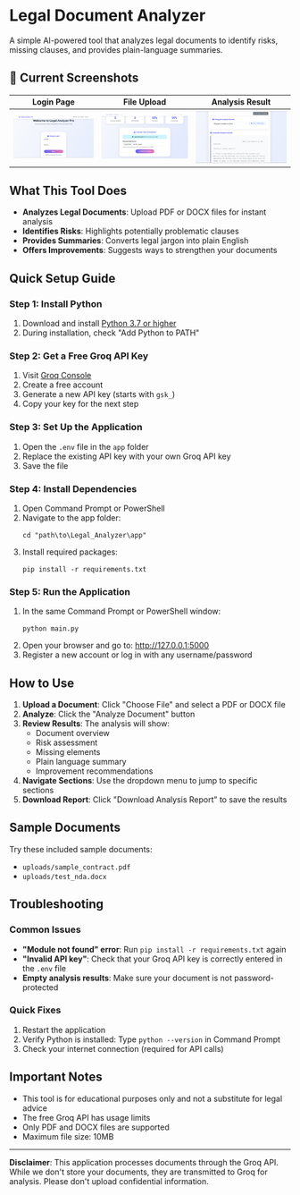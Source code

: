 # Legal Document Analyzer

A simple AI-powered tool that analyzes legal documents to identify risks, missing clauses, and provides plain-language summaries.

## 📸 Current Screenshots

| Login Page | File Upload | Analysis Result |
|------------|-------------|-----------------|
| ![Login](app/screenshots/login%20page.png) | ![Upload](app/screenshots/file%20upload.png) | ![Analysis](app/screenshots/analysis%20result.png) |

## What This Tool Does

- **Analyzes Legal Documents**: Upload PDF or DOCX files for instant analysis
- **Identifies Risks**: Highlights potentially problematic clauses
- **Provides Summaries**: Converts legal jargon into plain English
- **Offers Improvements**: Suggests ways to strengthen your documents

## Quick Setup Guide

### Step 1: Install Python

1. Download and install [Python 3.7 or higher](https://www.python.org/downloads/)
2. During installation, check "Add Python to PATH"

### Step 2: Get a Free Groq API Key

1. Visit [Groq Console](https://console.groq.com/keys)
2. Create a free account
3. Generate a new API key (starts with `gsk_`)
4. Copy your key for the next step

### Step 3: Set Up the Application

1. Open the `.env` file in the `app` folder
2. Replace the existing API key with your own Groq API key
3. Save the file

### Step 4: Install Dependencies

1. Open Command Prompt or PowerShell
2. Navigate to the app folder:
   ```
   cd "path\to\Legal_Analyzer\app"
   ```
3. Install required packages:
   ```
   pip install -r requirements.txt
   ```

### Step 5: Run the Application

1. In the same Command Prompt or PowerShell window:
   ```
   python main.py
   ```
2. Open your browser and go to: http://127.0.0.1:5000
3. Register a new account or log in with any username/password

## How to Use

1. **Upload a Document**: Click "Choose File" and select a PDF or DOCX file
2. **Analyze**: Click the "Analyze Document" button
3. **Review Results**: The analysis will show:
   - Document overview
   - Risk assessment
   - Missing elements
   - Plain language summary
   - Improvement recommendations
4. **Navigate Sections**: Use the dropdown menu to jump to specific sections
5. **Download Report**: Click "Download Analysis Report" to save the results

## Sample Documents

Try these included sample documents:
- `uploads/sample_contract.pdf`
- `uploads/test_nda.docx`

## Troubleshooting

### Common Issues

- **"Module not found" error**: Run `pip install -r requirements.txt` again
- **"Invalid API key"**: Check that your Groq API key is correctly entered in the `.env` file
- **Empty analysis results**: Make sure your document is not password-protected

### Quick Fixes

1. Restart the application
2. Verify Python is installed: Type `python --version` in Command Prompt
3. Check your internet connection (required for API calls)

## Important Notes

- This tool is for educational purposes only and not a substitute for legal advice
- The free Groq API has usage limits
- Only PDF and DOCX files are supported
- Maximum file size: 10MB

---

**Disclaimer**: This application processes documents through the Groq API. While we don't store your documents, they are transmitted to Groq for analysis. Please don't upload confidential information.